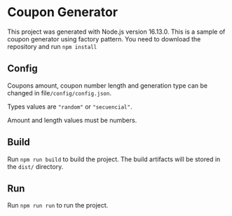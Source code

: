 # Coupon Generator

This project was generated with Node.js version 16.13.0. This is a sample of coupon generator using factory pattern. You need to download the repository and run `npm install`

## Config

Coupons amount, coupon number length and generation type can be changed in file`/config/config.json`.

Types values are `"random"` or `"secuencial"`.

Amount and length values must be numbers.

## Build

Run `npm run build` to build the project. The build artifacts will be stored in the `dist/` directory.

## Run

Run `npm run run` to run the project. 



